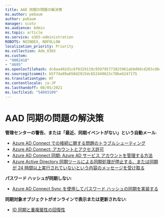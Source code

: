 ```yaml
---
title: AAD 同期の問題の解決策
ms.author: pebaum
author: pebaum
manager: scotv
ms.audience: Admin
ms.topic: article
ms.service: o365-administration
ROBOTS: NOINDEX, NOFOLLOW
localization_priority: Priority
ms.collection: Adm_O365
ms.custom:
- "9002418"
- "4695"
ms.openlocfilehash: dc8aa402d1c6f0329119c959795773825961ab9d9dcd283cd64810a901594ac2
ms.sourcegitcommit: b5f7da89a650d2915dc652449623c78be6247175
ms.translationtype: HT
ms.contentlocale: ja-JP
ms.lasthandoff: 08/05/2021
ms.locfileid: "54093109"
---
```

# <a name="solutions-for-aad-synchronization-problems"></a>AAD 同期の問題の解決策

**管理センターの警告、または「最近、同期イベントがない」という自動メール**:

- [Azure AD Connect での接続に関する問題のトラブルシューティング](https://docs.microsoft.com/azure/active-directory/hybrid/tshoot-connect-connectivity)
- [Azure AD Connect: アカウントとアクセス許可](https://go.microsoft.com/fwlink/p/?LinkId=820598)
- [Azure AD Connect 同期: Azure AD サービス アカウントを管理する方法](https://docs.microsoft.com/azure/active-directory/hybrid/how-to-connect-azureadaccount)
- [Azure Active Directory 同期ツールによる同期処理が停止する、または同期が 24 時間以上実行されていないという内容のメッセージを受け取る](https://support.microsoft.com/help/2882421/directory-synchronization-to-azure-active-directory-stops-or-you-re-warned-that-sync-hasn-t-registered-in-more-than-a-day)
 
**パスワード ハッシュが同期しない**:

- [Azure AD Connect Sync を使用してパスワード ハッシュの同期を実装する](https://docs.microsoft.com/azure/active-directory/hybrid/how-to-connect-password-hash-synchronization)

**同期対象オブジェクトがオンラインで表示または更新されない**:

- [ID 同期と重複属性の回復性](https://docs.microsoft.com/azure/active-directory/hybrid/how-to-connect-syncservice-duplicate-attribute-resiliency)
